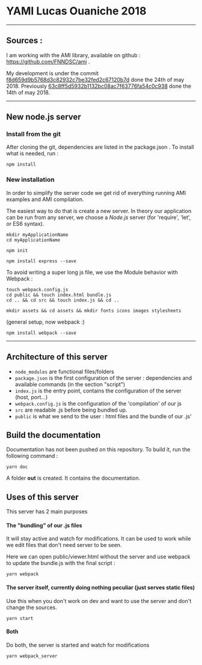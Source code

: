 # YAMI Lucas Ouaniche 2018
---
## Sources :
I am working with the AMI library, available on github : https://github.com/FNNDSC/ami .

My development is under the commit
 [f8d659d9b5768d3c82932c7be32fed2c67120b7d](https://github.com/FNNDSC/ami/commit/f8d659d9b5768d3c82932c7be32fed2c67120b7d) done the 24th of may 2018.
Previously
 [63c8ff5d5932b1132bc08ac7f63776fa54c0c938](https://github.com/FNNDSC/ami/commit/63c8ff5d5932b1132bc08ac7f63776fa54c0c938) done the 14th of may 2018.

---

## New node.js server

### Install from the git
After cloning the git, dependencies are listed in the package.json . To install what is needed, run :
```
npm install
```

### New installation
In order to simplify the server code we get rid of everything running AMI examples and AMI compilation.

The easiest way to do that is create a new server. In theory our application can be run from any server, we choose a *Node.js* server (for 'require', 'let', or ES6 syntax).

```
mkdir myApplicationName
cd myApplicationName

npm init

npm install express --save
```

To avoid writing a super long js file, we use the Module behavior with Webpack :
```
touch webpack.config.js
cd public && touch index.html bundle.js
cd .. && cd src && touch index.js && cd ..

mkdir assets && cd assets && mkdir fonts icons images stylesheets
```
(general setup, now webpack :)
```
npm install webpack --save
```

---

## Architecture of this server
- `node_modules` are functional files/folders
- `package.json` is the first configuration of the server : dependencies and available commands (in the section "script")
- `index.js` is the entry point, contains the configuration of the server (host, port...)
- `webpack.config.js` is the configuration of the 'compilation' of our js
- `src` are readable .js before being bundled up.
- `public` is what we send to the user : html files and the bundle of our .js'

## Build the documentation
Documentation has not been pushed on this repository.
To build it, run the following command :
```
yarn doc
```
A folder **out** is created. It contains the documentation.
## Uses of this server
This server has 2 main purposes
#### The "bundling" of our .js files
It will stay active and watch for modifications. It can be used to work while we edit files that don't need server to be seen.

Here we can open public/viewer.html without the server and use webpack to update the bundle.js with the final script :
```
yarn webpack
```

#### The server itself, currently doing nothing peculiar (just serves static files)
Use this when you don't work on dev and want to use the server and don't change the sources.
```
yarn start
```

#### Both
Do both, the server is started and watch for modifications
```
yarn webpack_server
```
